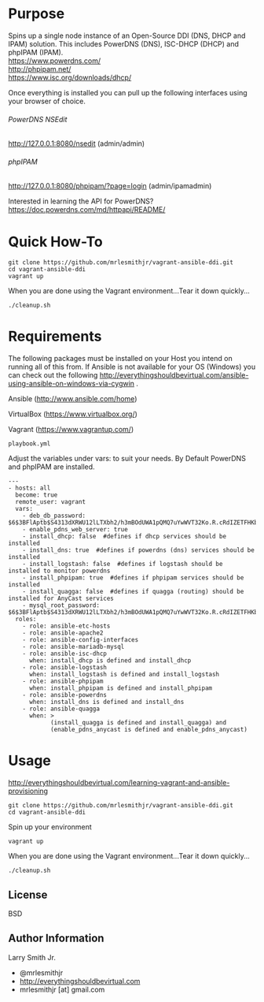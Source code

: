 Purpose
=======

Spins up a single node instance of an Open-Source DDI (DNS, DHCP and IPAM) solution. This includes PowerDNS (DNS), ISC-DHCP (DHCP) and phpIPAM (IPAM).  
https://www.powerdns.com/  
http://phpipam.net/  
https://www.isc.org/downloads/dhcp/  

Once everything is installed you can pull up the following interfaces using your browser of choice.  

###### PowerDNS NSEdit
http://127.0.0.1:8080/nsedit  (admin/admin)

###### phpIPAM

http://127.0.0.1:8080/phpipam/?page=login  (admin/ipamadmin)

Interested in learning the API for PowerDNS?
https://doc.powerdns.com/md/httpapi/README/

Quick How-To
============
````
git clone https://github.com/mrlesmithjr/vagrant-ansible-ddi.git
cd vagrant-ansible-ddi
vagrant up
````
When you are done using the Vagrant environment...Tear it down quickly...
````
./cleanup.sh
````

Requirements
============

The following packages must be installed on your Host you intend on running all of this from. If Ansible is not available for your OS (Windows) you can check out the following http://everythingshouldbevirtual.com/ansible-using-ansible-on-windows-via-cygwin .

Ansible (http://www.ansible.com/home)

VirtualBox (https://www.virtualbox.org/)

Vagrant (https://www.vagrantup.com/)

````
playbook.yml
````
Adjust the variables under vars: to suit your needs. By Default PowerDNS and phpIPAM are installed.
````
---
- hosts: all
  become: true
  remote_user: vagrant
  vars:
    - deb_db_password: $6$3BFlAptb$S4313dXRWU12lLTXbh2/h3mBOdUWA1pQMQ7uYwWVT32Ko.R.cRdIZETFHKbgdpWRNbRe6XoKECIEFxqgFu2vp.
    - enable_pdns_web_server: true
    - install_dhcp: false  #defines if dhcp services should be installed
    - install_dns: true  #defines if powerdns (dns) services should be installed
    - install_logstash: false  #defines if logstash should be installed to monitor powerdns
    - install_phpipam: true  #defines if phpipam services should be installed
    - install_quagga: false  #defines if quagga (routing) should be installed for AnyCast services
    - mysql_root_password: $6$3BFlAptb$S4313dXRWU12lLTXbh2/h3mBOdUWA1pQMQ7uYwWVT32Ko.R.cRdIZETFHKbgdpWRNbRe6XoKECIEFxqgFu2vp.
  roles:
    - role: ansible-etc-hosts
    - role: ansible-apache2
    - role: ansible-config-interfaces
    - role: ansible-mariadb-mysql
    - role: ansible-isc-dhcp
      when: install_dhcp is defined and install_dhcp
    - role: ansible-logstash
      when: install_logstash is defined and install_logstash
    - role: ansible-phpipam
      when: install_phpipam is defined and install_phpipam
    - role: ansible-powerdns
      when: install_dns is defined and install_dns
    - role: ansible-quagga
      when: >
            (install_quagga is defined and install_quagga) and
            (enable_pdns_anycast is defined and enable_pdns_anycast)
````

Usage
=====

http://everythingshouldbevirtual.com/learning-vagrant-and-ansible-provisioning

````
git clone https://github.com/mrlesmithjr/vagrant-ansible-ddi.git
cd vagrant-ansible-ddi
````
Spin up your environment
````
vagrant up
````
When you are done using the Vagrant environment...Tear it down quickly...
````
./cleanup.sh
````

License
-------

BSD

Author Information
------------------

Larry Smith Jr.
- @mrlesmithjr
- http://everythingshouldbevirtual.com
- mrlesmithjr [at] gmail.com
